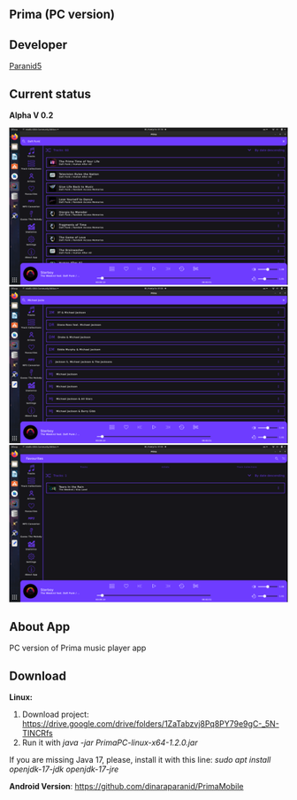 **Prima (PC version)**
------------------------

**Developer**
------------------------
[Paranid5](https://github.com/dinaraparanid)

**Current status**
------------------------
**Alpha V 0.2**

![tracks](src/main/resources/images/tracks.png)
![artists](src/main/resources/images/artists.png)
![favourites](src/main/resources/images/favourites.png)

**About App**
------------------------

PC version of Prima music player app

**Download**
------------------------

**Linux:**

1. Download project: https://drive.google.com/drive/folders/1ZaTabzvj8Pq8PY79e9gC-_5N-TINCRfs
2. Run it with *java -jar PrimaPC-linux-x64-1.2.0.jar*

If you are missing Java 17, please, install it with this line:
*sudo apt install openjdk-17-jdk openjdk-17-jre*

**Android Version**: https://github.com/dinaraparanid/PrimaMobile
